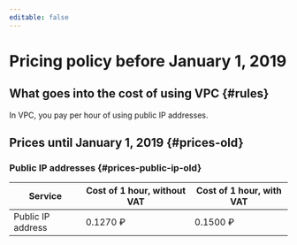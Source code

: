 ```yaml
---
editable: false
---
```

# Pricing policy before January 1, 2019

## What goes into the cost of using VPC {#rules}

In VPC, you pay per hour of using public IP addresses.

## Prices until January 1, 2019 {#prices-old}

### Public IP addresses {#prices-public-ip-old}

| Service | Cost of 1 hour, without VAT | Cost of 1 hour, with VAT |
| ----- | ----- | ----- |
| Public IP address | 0.1270 ₽ | 0.1500 ₽ |

